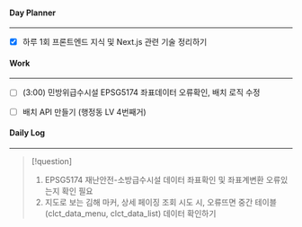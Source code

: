 
#### Day Planner
---
- [x] 하루 1회 프론트엔드 지식 및 Next.js 관련 기술 정리하기


#### Work
---
- [ ] (3:00) 민방위급수시설 EPSG5174 좌표데이터 오류확인, 배치 로직 수정
- [ ] 배치 API 만들기 (행정동 LV 4번째거)


#### Daily Log
---
> [!question]
> 1. EPSG5174 재난안전-소방급수시설 데이터 좌표확인 및 좌표계변환 오류있는지 확인 필요
> 2. 지도로 보는 김해 마커, 상세 페이징 조회 시도 시, 오류뜨면 중간 테이블(clct_data_menu, clct_data_list) 데이터 확인하기 





